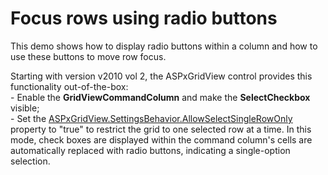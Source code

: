 # Focus rows using radio buttons


<p>This demo shows how to display radio buttons within a column and how to use these buttons to move row focus.</p><p>Starting with version v2010 vol 2, the ASPxGridView control provides this functionality out-of-the-box:<br />
- Enable the <strong>GridViewCommandColumn</strong> and make the <strong>SelectCheckbox</strong> visible;<br />
- Set the <a href="http://documentation.devexpress.com/#AspNet/DevExpressWebASPxGridViewASPxGridViewBehaviorSettings_AllowSelectSingleRowOnlytopic"><u>ASPxGridView.SettingsBehavior.AllowSelectSingleRowOnly</u></a> property to "true" to restrict the grid to one selected row at a time. In this mode, check boxes are displayed within the command column's cells are automatically replaced with radio buttons, indicating a single-option selection.</p>

<br/>


